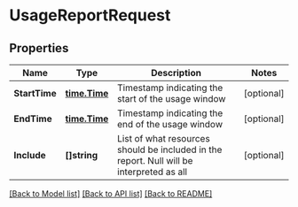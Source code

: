 # UsageReportRequest

## Properties

Name | Type | Description | Notes
------------ | ------------- | ------------- | -------------
**StartTime** | [**time.Time**](time.Time.md) | Timestamp indicating the start of the usage window | [optional] 
**EndTime** | [**time.Time**](time.Time.md) | Timestamp indicating the end of the usage window | [optional] 
**Include** | **[]string** | List of what resources should be included in the report. Null will be interpreted as all  | [optional] 

[[Back to Model list]](../README.md#documentation-for-models) [[Back to API list]](../README.md#documentation-for-api-endpoints) [[Back to README]](../README.md)


